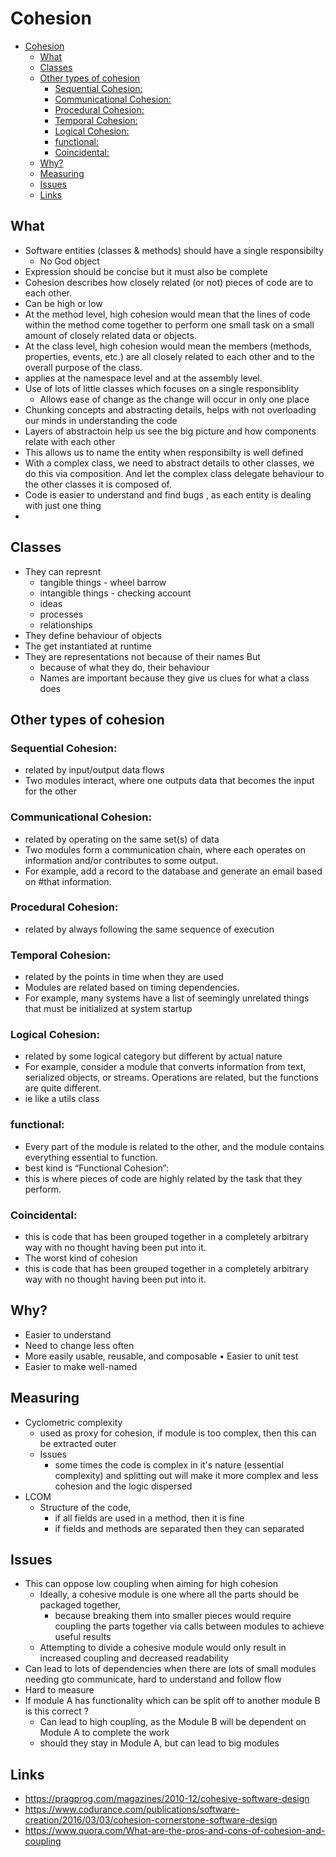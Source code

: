 # Cohesion

<!-- TOC depthFrom:1 depthTo:6 withLinks:1 updateOnSave:1 orderedList:0 -->

- [Cohesion](#cohesion)
	- [What](#what)
	- [Classes](#classes)
	- [Other types of cohesion](#other-types-of-cohesion)
		- [Sequential Cohesion:](#sequential-cohesion)
		- [Communicational Cohesion:](#communicational-cohesion)
		- [Procedural Cohesion:](#procedural-cohesion)
		- [Temporal Cohesion:](#temporal-cohesion)
		- [Logical Cohesion:](#logical-cohesion)
		- [functional:](#functional)
		- [Coincidental:](#coincidental)
	- [Why?](#why)
	- [Measuring](#measuring)
	- [Issues](#issues)
	- [Links](#links)

<!-- /TOC -->

## What

- Software entities (classes & methods) should have a single responsibilty
  - No God object
- Expression should be concise but it must also be complete
- Cohesion describes how closely related (or not) pieces of code are to each other.
- Can be high or low
- At the method level, high cohesion would mean that the lines of code within the method come together to perform one small task on a small amount of closely related data or objects.
- At the class level, high cohesion would mean the members (methods, properties, events, etc.) are all closely related to each other and to the overall purpose of the class.
- applies at the namespace level and at the assembly level.
- Use of lots of little classes which focuses on a single responsiblity
  - Allows ease of change as the change will occur in only one place
- Chunking concepts and abstracting details, helps with not overloading our minds in understanding the code
- Layers of abstractoin help us see the big picture and how components relate with each other
- This allows us to name the entity when responsibilty is well defined
- With a complex class, we need to abstract details to other classes, we do this via composition. And let the complex class delegate behaviour to the other classes it is composed of.
- Code is easier to understand and find bugs , as each entity is dealing with just one thing
-

## Classes

- They can represnt
  - tangible things - wheel barrow
  - intangible things - checking account
  - ideas
  - processes
  - relationships
- They define behaviour of objects
- The get instantiated at runtime
- They are representations not because of their names But
  - because of what they do, their behaviour
  - Names are important because they give us clues for what a class does


## Other types of cohesion

### Sequential Cohesion:

- related by input/output data flows
- Two modules interact, where one outputs data that becomes the input for the other

### Communicational Cohesion:

- related by operating on the same set(s) of data
- Two modules form a communication chain, where each operates on information and/or contributes to some output.
- For example, add a record to the database and generate an email based on #that information.

### Procedural Cohesion:

- related by always following the same sequence of execution

### Temporal Cohesion:

- related by the points in time when they are used
- Modules are related based on timing dependencies.
- For example, many systems have a list of seemingly unrelated things that must be initialized at system startup

### Logical Cohesion:

- related by some logical category but different by actual nature
- For example, consider a module that converts information from text, serialized objects, or streams. Operations are related, but the functions are quite different.
- ie like a utils class

### functional:

- Every part of the module is related to the other, and the module contains everything essential to function.
-  best kind is “Functional Cohesion”:
  -  this is where pieces of code are highly related by the task that they perform.

### Coincidental:

- this is code that has been grouped together in a completely arbitrary way with no thought having been put into it.
-  The worst kind of cohesion
  - this is code that has been grouped together in a completely arbitrary way with no thought having been put into it.

## Why?

- Easier to understand
- Need to change less often
- More easily usable, reusable, and composable • Easier to unit test
- Easier to make well-named

## Measuring

- Cyclometric complexity
  - used as proxy for cohesion, if module is too complex, then this can be extracted outer
  - Issues  
    - some times the code is complex in it's nature (essential complexity) and splitting out will make it more complex and less cohesion and the logic dispersed
- LCOM
  - Structure of the code,
    - if all fields are used in a method, then it is fine
    - if fields and methods are separated then they can separated

## Issues

- This can oppose low coupling when aiming for high cohesion
  - Ideally, a cohesive module is one where all the parts should be packaged together,  
    - because breaking them into smaller pieces would require coupling the parts together via calls between modules to achieve useful results
  - Attempting to divide a cohesive module would only result in increased coupling and decreased readability
- Can lead to lots of dependencies when there are lots of small modules needing gto communicate, hard to understand and follow flow
- Hard to measure
- If module A has functionality which can be split off to another module B is this correct ?
  - Can lead to high coupling, as the Module B will be dependent on Module A to complete the work
  - should they stay in Module A, but can lead to big modules

## Links

- https://pragprog.com/magazines/2010-12/cohesive-software-design
- https://www.codurance.com/publications/software-creation/2016/03/03/cohesion-cornerstone-software-design
- https://www.quora.com/What-are-the-pros-and-cons-of-cohesion-and-coupling
